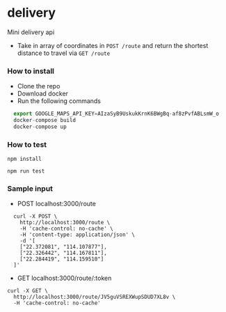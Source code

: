# delivery
Mini delivery api
 - Take in array of coordinates in `POST /route` and return the shortest distance to travel via `GET /route`


### How to install

 - Clone the repo
 - Download docker
 - Run the following commands

``` javascript
  export GOOGLE_MAPS_API_KEY=AIzaSyB9UskukKrnK6BWgBq-af8zPvfABLsmW_o
  docker-compose build
  docker-compose up
```

### How to test

`npm install`

`npm run test`

### Sample input

* POST localhost:3000/route
```
  curl -X POST \
    http://localhost:3000/route \
    -H 'cache-control: no-cache' \
    -H 'content-type: application/json' \
    -d '[
    ["22.372081", "114.107877"],
    ["22.326442", "114.167811"],
    ["22.284419", "114.159510"]
  ]'
```

* GET localhost:3000/route/:token
```
curl -X GET \
  http://localhost:3000/route/JV5guVSREXWupSDUD7XL8v \
  -H 'cache-control: no-cache'
```
